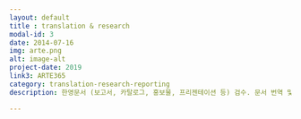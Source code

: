 ```yaml
---
layout: default
title : translation & research
modal-id: 3
date: 2014-07-16
img: arte.png
alt: image-alt
project-date: 2019
link3: ARTE365
category: translation-research-reporting
description: 한영문서 (보고서, 카탈로그, 홍보물, 프리젠테이션 등) 검수. 문서 번역 및 통역(한영/ 영한). 해외문화예술동향 조사 보고. 웹진 기사 기고. 국제 행사 지원, 해외인사 관리

---
```

